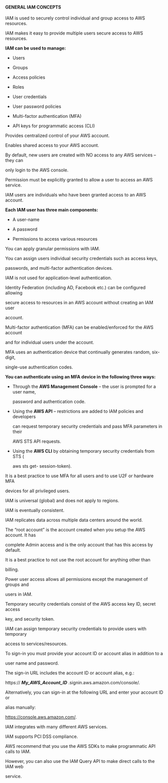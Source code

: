 #### GENERAL IAM CONCEPTS


IAM is used to securely control individual and group access to AWS resources.


IAM makes it easy to provide multiple users secure access to AWS resources.


**IAM can be used to manage:**


- Users

- Groups

- Access policies

- Roles

- User credentials

- User password policies

- Multi-factor authentication (MFA)

- API keys for programmatic access (CLI)


Provides centralized control of your AWS account.


Enables shared access to your AWS account.


By default, new users are created with NO access to any AWS services – they can

only login to the AWS console.


Permission must be explicitly granted to allow a user to access an AWS service.


IAM users are individuals who have been granted access to an AWS account.


**Each IAM user has three main components:**


- A user-name

- A password

- Permissions to access various resources


You can apply granular permissions with IAM.


You can assign users individual security credentials such as access keys,

passwords, and multi-factor authentication devices.


IAM is not used for application-level authentication.


Identity Federation (including AD, Facebook etc.) can be configured allowing

secure access to resources in an AWS account without creating an IAM user

account.


Multi-factor authentication (MFA) can be enabled/enforced for the AWS account

and for individual users under the account.


MFA uses an authentication device that continually generates random, six-digit,

single-use authentication codes.


**You can authenticate using an MFA device in the following three ways:**


- Through the **AWS Management Console** – the user is prompted for a user name,

  password and authentication code.

- Using the **AWS API** – restrictions are added to IAM policies and developers

  can request temporary security credentials and pass MFA parameters in their

  AWS STS API requests.

- Using the **AWS CLI** by obtaining temporary security credentials from STS (

  aws sts get- session-token).


It is a best practice to use MFA for all users and to use U2F or hardware MFA

devices for all privileged users.


IAM is universal (global) and does not apply to regions.


IAM is eventually consistent.


IAM replicates data across multiple data centers around the world.


The “root account” is the account created when you setup the AWS account. It has

complete Admin access and is the only account that has this access by default.


It is a best practice to not use the root account for anything other than

billing.


Power user access allows all permissions except the management of groups and

users in IAM.


Temporary security credentials consist of the AWS access key ID, secret access

key, and security token.


IAM can assign temporary security credentials to provide users with temporary

access to services/resources.


To sign-in you must provide your account ID or account alias in addition to a

user name and password.


The sign-in URL includes the account ID or account alias, e.g.:


https:// **_My_AWS_Account_ID_** .signin.aws.amazon.com/console/.


Alternatively, you can sign-in at the following URL and enter your account ID or

alias manually:


https://console.aws.amazon.com/.


IAM integrates with many different AWS services.


IAM supports PCI DSS compliance.


AWS recommend that you use the AWS SDKs to make programmatic API calls to IAM.


However, you can also use the IAM Query API to make direct calls to the IAM web

service.


